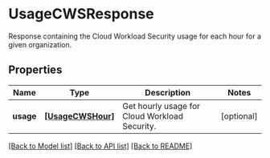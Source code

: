# UsageCWSResponse

Response containing the Cloud Workload Security usage for each hour for a given organization.

## Properties
Name | Type | Description | Notes
------------ | ------------- | ------------- | -------------
**usage** | [**[UsageCWSHour]**](UsageCWSHour.md) | Get hourly usage for Cloud Workload Security. | [optional] 

[[Back to Model list]](README.md#documentation-for-models) [[Back to API list]](README.md#documentation-for-api-endpoints) [[Back to README]](README.md)


